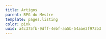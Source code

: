 ```yaml
---
title: Artigos
parent: RPG do Mestre
template: pages.listing
color: pink
uuid: a4c375fb-9dff-4ebf-aa5b-54aae3f973b3
---
```

